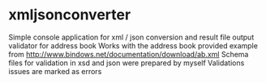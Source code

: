 # xmljsonconverter
Simple console application for xml / json conversion and result file output validator for address book
Works with the address book provided example from http://www.bindows.net/documentation/download/ab.xml
Schema files for validation in xsd and json were prepared by myself
Validations issues are marked as errors
